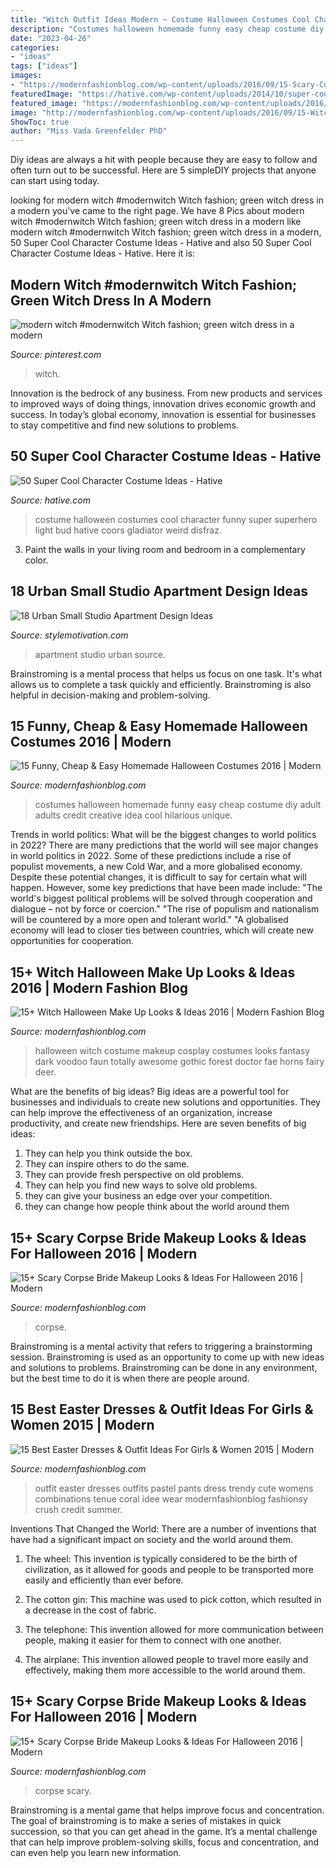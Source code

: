 ```yaml
---
title: "Witch Outfit Ideas Modern ~ Costume Halloween Costumes Cool Character Funny Super Superhero Light Bud Hative Coors Gladiator Weird Disfraz"
description: "Costumes halloween homemade funny easy cheap costume diy adult adults credit creative idea cool hilarious unique"
date: "2023-04-26"
categories:
- "ideas"
tags: ["ideas"]
images:
- "https://modernfashionblog.com/wp-content/uploads/2016/09/15-Scary-Corpse-Bride-Makeup-Looks-Ideas-For-Halloween-2016-3.jpg"
featuredImage: "https://hative.com/wp-content/uploads/2014/10/super-cool-costume-ideas/47-funny-costume.jpg"
featured_image: "https://modernfashionblog.com/wp-content/uploads/2016/09/15-Scary-Corpse-Bride-Makeup-Looks-Ideas-For-Halloween-2016-3.jpg"
image: "http://modernfashionblog.com/wp-content/uploads/2016/09/15-Witch-Halloween-Make-Up-Looks-Ideas-2016-8.jpg"
ShowToc: true
author: "Miss Vada Greenfelder PhD"
---
```



Diy ideas are always a hit with people because they are easy to follow and often turn out to be successful. Here are 5 simpleDIY projects that anyone can start using today.

	

		
looking for modern witch #modernwitch Witch fashion; green witch dress in a modern you've came to the right page. We have 8 Pics about modern witch #modernwitch Witch fashion; green witch dress in a modern like modern witch #modernwitch Witch fashion; green witch dress in a modern, 50 Super Cool Character Costume Ideas - Hative and also 50 Super Cool Character Costume Ideas - Hative. Here it is:
		
    
## Modern Witch #modernwitch Witch Fashion; Green Witch Dress In A Modern

<img loading=lazy src="https://i.pinimg.com/736x/dc/f1/e3/dcf1e39f406c4a9dd5c14d7b397ae9b8.jpg" onerror="this.onerror=null;this.src='https://tse3.mm.bing.net/th?id=OIP.Lgf9htDrD7bmFPEVGVWKuQHaKe&amp;pid=15.1';" alt="modern witch #modernwitch Witch fashion; green witch dress in a modern">

_Source: pinterest.com_

>witch. 

	

Innovation is the bedrock of any business. From new products and services to improved ways of doing things, innovation drives economic growth and success. In today’s global economy, innovation is essential for businesses to stay competitive and find new solutions to problems.

    
## 50 Super Cool Character Costume Ideas - Hative

<img loading=lazy src="https://hative.com/wp-content/uploads/2014/10/super-cool-costume-ideas/47-funny-costume.jpg" onerror="this.onerror=null;this.src='https://tse1.mm.bing.net/th?id=OIP.QpTAJJJJRZa91_Eakj14ZwHaNw&amp;pid=15.1';" alt="50 Super Cool Character Costume Ideas - Hative">

_Source: hative.com_

>costume halloween costumes cool character funny super superhero light bud hative coors gladiator weird disfraz. 

	

3. Paint the walls in your living room and bedroom in a complementary color. 

    
## 18 Urban Small Studio Apartment Design Ideas

<img loading=lazy src="https://www.stylemotivation.com/wp-content/uploads/2013/10/18-Small-Studio-Apartment-Design-Ideas-16-620x412.jpg" onerror="this.onerror=null;this.src='https://tse1.mm.bing.net/th?id=OIP.231RQfgNd2fpIql4-UPT2gHaE6&amp;pid=15.1';" alt="18 Urban Small Studio Apartment Design Ideas">

_Source: stylemotivation.com_

>apartment studio urban source. 

	

Brainstroming is a mental process that helps us focus on one task. It's what allows us to complete a task quickly and efficiently. Brainstroming is also helpful in decision-making and problem-solving.

    
## 15 Funny, Cheap &amp; Easy Homemade Halloween Costumes 2016 | Modern

<img loading=lazy src="http://modernfashionblog.com/wp-content/uploads/2016/08/15-Funny-Cheap-Easy-Homemade-Halloween-Costumes-2016-14.jpg" onerror="this.onerror=null;this.src='https://tse3.mm.bing.net/th?id=OIP.I1-3cAOyz0Do0E-cNDjrFwHaHS&amp;pid=15.1';" alt="15 Funny, Cheap &amp; Easy Homemade Halloween Costumes 2016 | Modern">

_Source: modernfashionblog.com_

>costumes halloween homemade funny easy cheap costume diy adult adults credit creative idea cool hilarious unique. 

	

Trends in world politics: What will be the biggest changes to world politics in 2022?
There are many predictions that the world will see major changes in world politics in 2022. Some of these predictions include a rise of populist movements, a new Cold War, and a more globalised economy. Despite these potential changes, it is difficult to say for certain what will happen. However, some key predictions that have been made include: 
"The world's biggest political problems will be solved through cooperation and dialogue – not by force or coercion."
"The rise of populism and nationalism will be countered by a more open and tolerant world."
"A globalised economy will lead to closer ties between countries, which will create new opportunities for cooperation.

    
## 15+ Witch Halloween Make Up Looks &amp; Ideas 2016 | Modern Fashion Blog

<img loading=lazy src="http://modernfashionblog.com/wp-content/uploads/2016/09/15-Witch-Halloween-Make-Up-Looks-Ideas-2016-8.jpg" onerror="this.onerror=null;this.src='https://tse4.mm.bing.net/th?id=OIP.ge21C1PwybLPgOJwBRA1egHaLH&amp;pid=15.1';" alt="15+ Witch Halloween Make Up Looks &amp; Ideas 2016 | Modern Fashion Blog">

_Source: modernfashionblog.com_

>halloween witch costume makeup cosplay costumes looks fantasy dark voodoo faun totally awesome gothic forest doctor fae horns fairy deer. 

	

What are the benefits of big ideas?
Big ideas are a powerful tool for businesses and individuals to create new solutions and opportunities. They can help improve the effectiveness of an organization, increase productivity, and create new friendships. Here are seven benefits of big ideas:
1. They can help you think outside the box.
2. They can inspire others to do the same.
3. They can provide fresh perspective on old problems.
4. They can help you find new ways to solve old problems.
5. they can give your business an edge over your competition.
6. they can change how people think about the world around them     
    
## 15+ Scary Corpse Bride Makeup Looks &amp; Ideas For Halloween 2016 | Modern

<img loading=lazy src="https://modernfashionblog.com/wp-content/uploads/2016/09/15-Scary-Corpse-Bride-Makeup-Looks-Ideas-For-Halloween-2016-3.jpg" onerror="this.onerror=null;this.src='https://tse3.mm.bing.net/th?id=OIP.RG82F1gS_YwZU2CP3DEaGwHaKv&amp;pid=15.1';" alt="15+ Scary Corpse Bride Makeup Looks &amp; Ideas For Halloween 2016 | Modern">

_Source: modernfashionblog.com_

>corpse. 

	

Brainstroming is a mental activity that refers to triggering a brainstorming session. Brainstroming is used as an opportunity to come up with new ideas and solutions to problems. Brainstroming can be done in any environment, but the best time to do it is when there are people around.

    
## 15 Best Easter Dresses &amp; Outfit Ideas For Girls &amp; Women 2015 | Modern

<img loading=lazy src="http://modernfashionblog.com/wp-content/uploads/2015/03/15-Best-Easter-Dresses-Outfit-Ideas-For-Girls-Women-2015-9.jpg" onerror="this.onerror=null;this.src='https://tse1.mm.bing.net/th?id=OIP.ux2R9_1LGXB6R53mPGfDVQHaLH&amp;pid=15.1';" alt="15 Best Easter Dresses &amp; Outfit Ideas For Girls &amp; Women 2015 | Modern">

_Source: modernfashionblog.com_

>outfit easter dresses outfits pastel pants dress trendy cute womens combinations tenue coral idee wear modernfashionblog fashionsy crush credit summer. 

	

Inventions That Changed the World: There are a number of inventions that have had a significant impact on society and the world around them.
1. The wheel: This invention is typically considered to be the birth of civilization, as it allowed for goods and people to be transported more easily and efficiently than ever before.
2. The cotton gin: This machine was used to pick cotton, which resulted in a decrease in the cost of fabric.

3. The telephone: This invention allowed for more communication between people, making it easier for them to connect with one another.

4. The airplane: This invention allowed people to travel more easily and effectively, making them more accessible to the world around them.

    
## 15+ Scary Corpse Bride Makeup Looks &amp; Ideas For Halloween 2016 | Modern

<img loading=lazy src="https://modernfashionblog.com/wp-content/uploads/2016/09/15-Scary-Corpse-Bride-Makeup-Looks-Ideas-For-Halloween-2016-2.jpg" onerror="this.onerror=null;this.src='https://tse3.mm.bing.net/th?id=OIP.w8gfJ6w0PUzYlVkUXmL_oQHaJ4&amp;pid=15.1';" alt="15+ Scary Corpse Bride Makeup Looks &amp; Ideas For Halloween 2016 | Modern">

_Source: modernfashionblog.com_

>corpse scary. 

	

Brainstroming is a mental game that helps improve focus and concentration. The goal of brainstroming is to make a series of mistakes in quick succession, so that you can get ahead in the game. It’s a mental challenge that can help improve problem-solving skills, focus and concentration, and can even help you learn new information.

